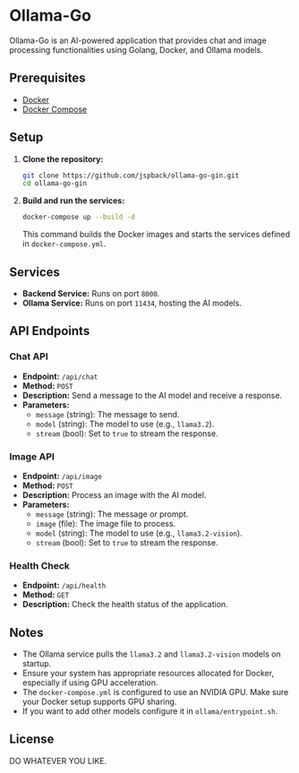 # Ollama-Go

Ollama-Go is an AI-powered application that provides chat and image processing functionalities using Golang, Docker, and Ollama models.

## Prerequisites

- [Docker](https://www.docker.com/get-started)
- [Docker Compose](https://docs.docker.com/compose/install)

## Setup

1. **Clone the repository:**

   ```bash
   git clone https://github.com/jspback/ollama-go-gin.git
   cd ollama-go-gin
   ```

2. **Build and run the services:**

   ```bash
   docker-compose up --build -d
   ```

   This command builds the Docker images and starts the services defined in `docker-compose.yml`.

## Services

- **Backend Service:** Runs on port `8000`.
- **Ollama Service:** Runs on port `11434`, hosting the AI models.

## API Endpoints

### Chat API

- **Endpoint:** `/api/chat`
- **Method:** `POST`
- **Description:** Send a message to the AI model and receive a response.
- **Parameters:**
  - `message` (string): The message to send.
  - `model` (string): The model to use (e.g., `llama3.2`).
  - `stream` (bool): Set to `true` to stream the response.

### Image API

- **Endpoint:** `/api/image`
- **Method:** `POST`
- **Description:** Process an image with the AI model.
- **Parameters:**
  - `message` (string): The message or prompt.
  - `image` (file): The image file to process.
  - `model` (string): The model to use (e.g., `llama3.2-vision`).
  - `stream` (bool): Set to `true` to stream the response.

### Health Check

- **Endpoint:** `/api/health`
- **Method:** `GET`
- **Description:** Check the health status of the application.

## Notes

- The Ollama service pulls the `llama3.2` and `llama3.2-vision` models on startup.
- Ensure your system has appropriate resources allocated for Docker, especially if using GPU acceleration.
- The `docker-compose.yml` is configured to use an NVIDIA GPU. Make sure your Docker setup supports GPU sharing.
- If you want to add other models configure it in `ollama/entrypoint.sh`.

## License

DO WHATEVER YOU LIKE.
